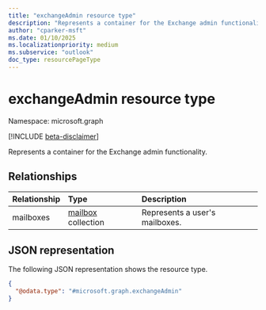 ```yaml
---
title: "exchangeAdmin resource type"
description: "Represents a container for the Exchange admin functionality."
author: "cparker-msft"
ms.date: 01/10/2025
ms.localizationpriority: medium
ms.subservice: "outlook"
doc_type: resourcePageType
---
```


# exchangeAdmin resource type

Namespace: microsoft.graph

[!INCLUDE [beta-disclaimer](../../includes/beta-disclaimer.md)]

Represents a container for the Exchange admin functionality.

## Relationships
|Relationship|Type|Description|
|:---|:---|:---|
|mailboxes|[mailbox](../resources/mailbox.md) collection|Represents a user's mailboxes.|

## JSON representation
The following JSON representation shows the resource type.
<!-- {
  "blockType": "resource",
  "@odata.type": "microsoft.graph.exchangeAdmin",
  "openType": false
}
-->
``` json
{
  "@odata.type": "#microsoft.graph.exchangeAdmin"
}
```
